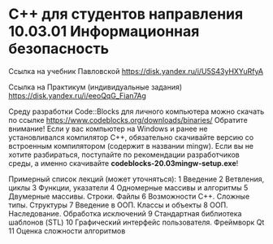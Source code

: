 # С++ для студентов направления 10.03.01 Информационная безопасность

Ссылка на учебник Павловской https://disk.yandex.ru/i/U5S43yHXYuRfyA

Ссылка на Практикум (индивидуальные задания) https://disk.yandex.ru/i/eeoQqG_Fian7Ag

Среду разработки Code::Blocks для личного компьютера можно скачать по ссылке https://www.codeblocks.org/downloads/binaries/
Обратите внимание! Если у вас компьютер на Windows и ранее не установливался компилятор С++, обязательно скачивайте версию со встроенным компилятором (содержит в названии mingw). Если вы не хотите разбираться, поступайте по рекомендации разработчиков среды, а именно скачивайте **codeblocks-20.03mingw-setup.exe**!

Примерный список лекций (может уточняться):
1	Введение
2	Ветвления, циклы
3	Функции, указатели
4	Одномерные массивы и алгоритмы
5	Двумерные массивы. Строки. Файлы
6	Возможности С++. Сложные типы. Структуры
7	Введение в ООП. Классы и объекты
8	ООП. Наследование. Обработка исключений
9	Стандартная библиотека шаблонов (STL)
10	Графический интерфейс пользователя. Фреймворк Qt
11	Оценка сложности алгоритмов
